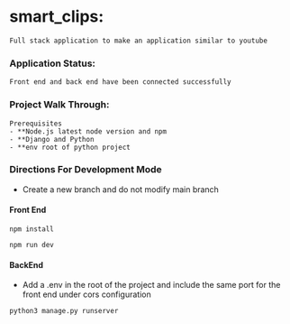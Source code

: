 # smart_clips:
    Full stack application to make an application similar to youtube


### Application Status:
    Front end and back end have been connected successfully


### Project Walk Through:
    Prerequisites
    - **Node.js latest node version and npm
    - **Django and Python
    - **env root of python project


### Directions For Development Mode
- Create a new branch and do not modify main branch
#### Front End

``npm install ``

``npm run dev``


#### BackEnd

- Add a .env in the root of the project and include the same port for the front end under cors configuration

``python3 manage.py runserver``


